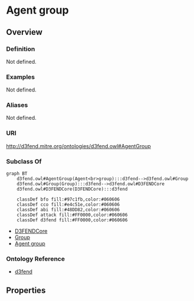 # Agent group

## Overview

### Definition
Not defined.

### Examples
Not defined.

### Aliases
Not defined.

### URI
http://d3fend.mitre.org/ontologies/d3fend.owl#AgentGroup

### Subclass Of
```mermaid
graph BT
    d3fend.owl#AgentGroup(Agent<br>group):::d3fend-->d3fend.owl#Group
    d3fend.owl#Group(Group):::d3fend-->d3fend.owl#D3FENDCore
    d3fend.owl#D3FENDCore(D3FENDCore):::d3fend
    
    classDef bfo fill:#97c1fb,color:#060606
    classDef cco fill:#e4c51e,color:#060606
    classDef abi fill:#48DD82,color:#060606
    classDef attack fill:#FF0000,color:#060606
    classDef d3fend fill:#FF0000,color:#060606
```

- [D3FENDCore](/docs/ontology/reference/model/D3FENDCore/D3FENDCore.md)
- [Group](/docs/ontology/reference/model/D3FENDCore/Group/Group.md)
- [Agent group](/docs/ontology/reference/model/D3FENDCore/Group/Agent%20group/Agent%20group.md)


### Ontology Reference
- [d3fend](http://d3fend.mitre.org/ontologies/d3fend.owl#)

## Properties
